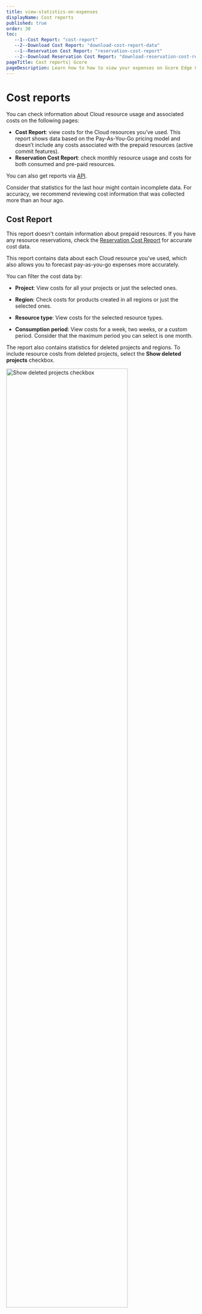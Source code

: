 ```yaml
---
title: view-statistics-on-expenses
displayName: Cost reports
published: true
order: 30
toc:
   --1--Cost Report: "cost-report"
   --2--Download Cost Report: "download-cost-report-data"
   --1--Reservation Cost Report: "reservation-cost-report"
   --2--Download Reservation Cost Report: "download-reservation-cost-report-data"
pageTitle: Cost reports| Gcore
pageDescription: Learn how to how to view your expenses on Gcore Edge Cloud resources.
---
```

# Cost reports

You can check information about Cloud resource usage and associated costs on the following pages: 

* **Cost Report**: view costs for the Cloud resources you’ve used. This report shows data based on the Pay-As-You-Go pricing model and doesn’t include any costs associated with the prepaid resources (active commit features). 
* **Reservation Cost Report**: check monthly resource usage and costs for both consumed and pre-paid resources.

You can also get reports via <a href="https://api.gcore.com/docs/cloud#tag/Cost-Reports/operation/BillingReportHandler.post" target="_blank">API</a>.

Consider that statistics for the last hour might contain incomplete data. For accuracy, we recommend reviewing cost information that was collected more than an hour ago. 

## Cost Report

<alert-element type="info" title="Info">
 
This report doesn't contain information about prepaid resources. If you have any resource reservations, check the <a href="https://gcore.com/docs/cloud/getting-started/view-statistics-on-expenses#reservation-cost-report" target="_blank">Reservation Cost Report</a> for accurate cost data. 

</alert-element>

This report contains data about each Cloud resource you’ve used, which also allows you to forecast pay-as-you-go expenses more accurately.  

You can filter the cost data by:  

* **Project**: View costs for all your projects or just the selected ones. 

* **Region**: Check costs for products created in all regions or just the selected ones. 

* **Resource type**: View costs for the selected resource types. 

* **Consumption period**: View costs for a week, two weeks, or a custom period. Consider that the maximum period you can select is one month.  

The report also contains statistics for deleted projects and regions. To include resource costs from deleted projects, select the **Show deleted projects** checkbox. 

<img src="https://assets.gcore.pro/docs/cloud/getting-started/view-statistics-on-expenses/cost-report-deleted-projects-checkbox.png" alt="Show deleted projects checkbox" width="80%">

You can also choose to add inactive projects and regions from the relevant dropdown menu:

<img src="https://assets.gcore.pro/docs/cloud/getting-started/view-statistics-on-expenses/projects-dropdown.png" alt="Projects dropdown expanded" width="80%">

Cost statistics is dispalyed in a graph and table format. In the graph view, the **Total** tab displays the cumulative costs associated with each Cloud resource. 

<img src="https://assets.gcore.pro/docs/cloud/getting-started/view-statistics-on-expenses/cost-report-graph.png" alt="Cost report graph with resource usage" width="80%">

You can also check more granular statistics on the following tabs:  

* Total balance used 
* Resource usage in hours 
* In Gigabyte-minutes by resources 
* In Gigabyte-seconds by resources 
* Millions of pieces
* Gigabytes of used resources  
* The total number of outbound GBs and hours of using different flavors 

Under the graphical presentation, there is a table with more detailed information about resources consumed within a selected period. The table contains the following data: 

* Resource name 
* Resource type 
* Region 
* Project 
* Usage 
* First seen date 
* Last seen date 
* Cost 

You can also use search to find the resource you need and check its usage.

### Download Cost Report data 

To export billing report for the selected period, click **Export CSV** in the top-right corner of the screen. You can download two types of files: 

* **Detailed report**: a detailed breakdown of each resource you are using. 

* **Totals**: the total cost of resources in each location.  

<img src="https://assets.gcore.pro/docs/cloud/getting-started/view-statistics-on-expenses/cost-report-export-csv.png" alt="Export CSV dropdown with Detailed and Total options" width="80%">

<tabset-element>

#### Detailed CSV report 

The following table describes what information is included in the **Detailed** CSV report file.  

<table>
<thead>
  <tr>
    <th style="text-align: left"><b>Column</b></th>
    <th style="text-align: left"><b>Description</b></th>
  </tr>
</thead>
<tbody>
<tr>
    <td style="text-align: left">Service</td>
    <td style="text-align: left">A name of the Cloud resource that you’ve used.</td>
</tr>
<tr>
    <td style="text-align: left">UUID</td>
    <td style="text-align: left">A universally unique identifier assigned to the resource. Some resources, like IP addresses, don't have a UUID as they’re already unique.</td>
</tr>
<tr>
    <td style="text-align: left">Feature</td>
    <td style="text-align: left">If a resource has multiple configurations (flavors), such as <a href="https://gcore.com/docs/cloud/virtual-instances/volumes/about-volumes#available-volume-types" target="_blank">different volume types</a>, it’ll be specified in this column.</td>
</tr>
<tr>
    <td style="text-align: left">Tags</td>
    <td style="text-align: left">If you added any tags to the resource, they’ll appear in this column. This column also presents system-generated tags.</td>
</tr>
<tr>
    <td style="text-align: left">Service_name</td>
    <td style="text-align: left">Name of the service, which is also displayed in the <strong>Name</strong> field in the UI. For example, the name of a Virtual Machine.</td>
</tr>
<tr>
    <td style="text-align: left">Region_id</td>
    <td style="text-align: left">ID of a region where the resource has been created. You can check the ID via <a href="https://api.gcore.com/docs/cloud#tag/Regions" target="_blank">API</a>.</td>
</tr>
<tr>
    <td style="text-align: left">Region_name</td>
    <td style="text-align: left">Name of a geographical location of the data center where the resource has been created.</td>
</tr>
<tr>
    <td style="text-align: left">Project_id</td>
    <td style="text-align: left">ID of a project where the resource has been created. Your project ID is displayed on the <strong>Projects</strong> page, in the <a href="https://gcore.com/docs/cloud/getting-started/projects/create-a-project#view-projects-in-different-layouts" target="_blank">grid view</a>.</td>
</tr>
<tr>
    <td style="text-align: left">Project_name</td>
    <td style="text-align: left">Name of a project where the resource has been created.</td>
</tr>
<tr>
    <td style="text-align: left">Period_from</td>
    <td style="text-align: left">The start date of the resource usage.</td>
</tr>
<tr>
    <td style="text-align: left">Period_to</td>
    <td style="text-align: left">The end date of the resource usage.</td>
</tr>
<tr>
    <td style="text-align: left">Units</td>
    <td style="text-align: left">The consumption measurement unit. It can be represented as the usage time, such as gbminutes, minutes, milliseconds (MLS), or as the number of consumed resources, measured in bytes or GBS.</td>
</tr>
<tr>
    <td style="text-align: left">Value</td>
    <td style="text-align: left">The numerical measurement of resource usage.</td>
</tr>
<tr>
    <td style="text-align: left">Error</td>
    <td style="text-align: left">Any errors associated with the resource usage during the specified period.</td>
</tr>
<tr>
    <td style="text-align: left">Cost</td>
    <td style="text-align: left">Cost of the resource for the specified period.</td>
</tr>
<tr>
    <td style="text-align: left">Currency</td>
    <td style="text-align: left">The type of currency in which the cost is calculated.</td>
</tr>
<tr>
    <td style="text-align: left">Attached_to</td>
    <td style="text-align: left">A Cloud product to which the resource has been connected. For instance, it can be an ID of a Virtual Machine that the volume has been attached to.</td>
</tr>
<tr>
    <td style="text-align: left">Port_id</td>
    <td style="text-align: left">A unique identifier for a network virtual port of a VM. It's used to associate IP addresses and traffic with specific network connections.</td>
</tr>
</tbody>
</table>

#### Summary CSV report 

The following table explains what information is included in the **Totals** CSV report file. 

<table>
<thead>
<tr>
    <th style="text-align: left"><b>Column</b></th>
    <th style="text-align: left"><b>Description</b></th>
</tr>
</thead>
<tbody>
<tr>
    <td style="text-align: left">Type</td>
    <td style="text-align: left">The Cloud resource that you’ve used.</td>
</tr>
<tr>
    <td style="text-align: left">Feature</td>
    <td style="text-align: left">If a resource has multiple configurations (flavors), such as <a href="https://gcore.com/docs/cloud/virtual-instances/volumes/about-volumes#available-volume-types" target="_blank">different volume types</a>, it’ll be specified in this column.</td>
</tr>
<tr>
    <td style="text-align: left">Region_id</td>
    <td style="text-align: left">ID of a region where the resource has been created. You can check the ID via <a href="https://api.gcore.com/docs/cloud#tag/Regions" target="_blank">API</a>.</td>
</tr>
<tr>
    <td style="text-align: left">Region_name</td>
    <td style="text-align: left">Name of a geographical location of the data center where the resource has been created.</td>
</tr>
<tr>
    <td style="text-align: left">Period_from</td>
    <td style="text-align: left">The start date of the resource usage.</td>
</tr>
<tr>
    <td style="text-align: left">Period_to</td>
    <td>The end date of the resource usage.</td>
</tr>
<tr>
    <td style="text-align: left">Units</td>
    <td style="text-align: left">The consumption measurement unit. It can be represented as the usage time, such as gbminutes, minutes, milliseconds (MLS), or as the number of consumed resources, measured in bytes or GBS.</td>
</tr>
<tr>
    <td style="text-align: left">Value</td>
    <td style="text-align: left">The numerical measurement of resource usage.</td>
</tr>
<tr>
    <td style="text-align: left">Error</td>
    <td style="text-align: left">Any errors associated with the resource usage during the specified period.</td>
</tr>
<tr>
    <td style="text-align: left">Cost</td>
    <td style="text-align: left">Cost of the resource during the specified period.</td>
</tr>
<tr>
    <td style="text-align: left">Currency</td>
    <td style="text-align: left">The type of currency in which the cost is calculated.</td>
</tr>
</tbody>
</table>
</tabset-element>

## Reservation Cost Report 

This report presents information about your prepaid and <a href="https://gcore.com/docs/cloud/getting-started/resource-reservation/about-resource-reservation" target="_blank">reserved</a> resources, active commits, and costs for pay-as-you-go services.  

Contrary to the Cost Report, the Reservation Cost Report doesn't show statistics for individual resources and you can only view total data collected for each month.  

You can filter cost data by:  

* **Region**: Check costs for products created in all regions or just the selected ones. 
* **Resource type**: View costs for the selected resource types. 
* **Consumption period**: View costs for a particular month.  

The report also contains statistics for deleted projects and regions. To include costs from deleted projects, select the **Show deleted projects** checkbox. Alternatively, select inactive projects and regions from the relevant dropdown menu. 

<img src="https://assets.gcore.pro/docs/cloud/getting-started/view-statistics-on-expenses/projects-dropdown-reservation.png" alt="Projects dropdown" width="80%">

You can view cost data both as a chart or as a table, which contains more detailed information. In the chart view, the **Total** tab displays the cumulative costs associated with reserved Cloud resources. 

<img src="https://assets.gcore.pro/docs/cloud/getting-started/view-statistics-on-expenses/reservation-cost-report.png" alt="Reservation cost report graph" width="80%">

Additionally, you can check more granular information on the following tabs: 

* Total € 
* Hours 
* GB Minutes 
* Gigabyte-seconds 
* Millions 
* Gigabytes 
* Flavors, hours 
* Commit usage 

Under the chart, there is a table with a detailed report of resources consumed during the selected timeframe. 

* Resource type 
* Region 
* Commit: the number of reserved resources (active commitments) 
* Usage 
* Commit cost: fixed monthly costs for resources according to your plan.  
* Overcommit cost: costs for overuse of resources within your plan. 
* Total cost

### Download Reservation Cost Report data 

To export the billing report for the selected period, click **Export totals CSV** in the top-right corner of the screen.

<img src="https://assets.gcore.pro/docs/cloud/getting-started/view-statistics-on-expenses/reservation-cost-report-export-csv.png" alt="Export reservation cost report button" width="80%">

The following table explains what information is included in the **Totals** file CSV report file to reserved resources. 

<table>
<thead>
<tr>
    <th style="text-align: left"><b>Column</b></th>
    <th style="text-align: left"><b>Description</b></th>
</tr>
</thead>
<tbody>
<tr>
    <td style="text-align: left">Type</td>
    <td style="text-align: left">The Cloud resource that you’ve reserved for usage.</td>
</tr>
<tr>
    <td style="text-align: left">Feature</td>
    <td style="text-align: left">If a resource has multiple configurations (flavors), such as <a href="https://gcore.com/docs/cloud/virtual-instances/volumes/about-volumes#available-volume-types" target="_blank">different volume types</a>, it’ll be specified in this column.</td>
</tr>
<tr>
    <td style="text-align: left">Region_id</td>
    <td style="text-align: left">ID of a region where the resource has been reserved. You can check the ID via <a href="https://api.gcore.com/docs/cloud#tag/Regions" target="_blank">API</a>.</td>
</tr>
<tr>
    <td style="text-align: left">Region_name</td>
    <td style="text-align: left">Name of a geographical location of the data center where the resource has been reserved.</td>
</tr>
<tr>
    <td style="text-align: left">Period</td>
    <td style="text-align: left">The timeframe for the displayed statistics.</td>
</tr>
<tr>
    <td style="text-align: left">Units</td>
    <td style="text-align: left">The unit in which your resources are measured. It can be represented as the usage time, such as gbminutes, minutes, milliseconds (MLS), or as the number of consumed resources, measured in bytes or GBS.</td>
</tr>
<tr>
    <td style="text-align: left">Value</td>
    <td style="text-align: left">Total consumed value.</td>
</tr>
<tr>
    <td style="text-align: left">Commit value</td>
    <td style="text-align: left">Total amount of resources that have been reserved.</td>
</tr>
<tr>
    <td style="text-align: left">Commit cost</td>
    <td style="text-align: left">The cost for a reserved amount of cloud resources.</td>
</tr>
<tr>
    <td style="text-align: left">Overcommit cost</td>
    <td style="text-align: left">Additional charges incurred after the resource usage exceeded the committed (reserved) amount.</td>
</tr>
<tr>
    <td style="text-align: left">Error</td>
    <td style="text-align: left">Any errors associated with the reserved resource during the specified period.</td>
</tr>
<tr>
    <td style="text-align: left">Currency</td>
    <td style="text-align: left">The type of currency in which the cost is calculated.</td>
</tr>
</tbody>
</table>
